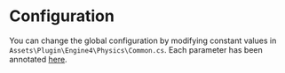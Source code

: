 # Configuration

You can change the global configuration by modifying constant values in `Assets\Plugin\Engine4\Physics\Common.cs`. Each parameter has been annotated [here](@Engine4.Physics.Common).